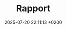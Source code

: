 ---
layout: rapport
title:  "Rapport"
date:   2025-07-20 22:11:13 +0200
categories: jekyll update
description: "Rapport."
permalink: /posts/Rapport
---